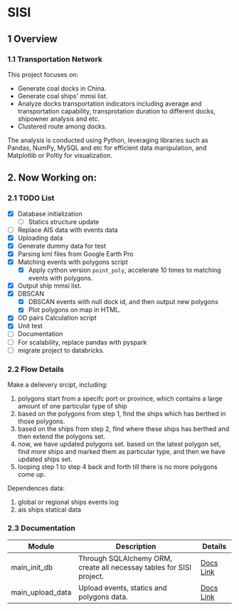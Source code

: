 # SISI

## 1 Overview

### 1.1 Transportation Network
This project focuses on:
- Generate coal docks in China.
- Generate coal ships' mmsi list.
- Analyze docks transportation indicators including average and transportation capability, transprotation duration to different docks, shipowner analysis and etc.
- Clustered route among docks.

The analysis is conducted using Python, leveraging libraries such as Pandas, NumPy, MySQL and etc for efficient data manipulation, and Matplotlib or Poltly for visualization.

## 2. Now Working on:

### 2.1 TODO List

- [x] Database initialization  
  - [ ] Statics structure update
- [ ] Replace AIS data with events data
- [x] Uploading data
- [x] Generate dummy data for test
- [x] Parsing kml files from Google Earth Pro
- [x] Matching events with polygons script  
  - [x] Apply cython version `point_poly`, accelerate 10 times to matching events with polygons.
- [x] Output ship mmsi list.
- [x] DBSCAN  
  - [x] DBSCAN events with null dock id, and then output new polygons  
  - [x] Plot polygons on map in HTML.
- [x] OD pairs Calculation script
- [x] Unit test
- [ ] Documentation
- [ ] For scalability, replace pandas with pyspark
- [ ] migrate project to databricks.

### 2.2 Flow Details
Make a delievery srcipt, including:
1. polygons start from a specifc port or province, which contains a large amount of one particular type of ship
2. based on the polygons from step 1, find the ships which has berthed in those polygons.
3. based on the ships from step 2, find where these ships has berthed and then extend the polygons set.
4. now, we have updated polygons set. based on the latest polygon set, find more ships and marked them as particular type, and then we have updated ships set.
5. looping step 1 to step 4 back and forth till there is no more polygons come up.

Dependences data:
1. global or regional ships events log
2. ais ships statical data

### 2.3 Documentation

| Module           | Description                                                          | Details                                                                   |
|------------------|----------------------------------------------------------------------|---------------------------------------------------------------------------|
| main_init_db     | Through SQLAlchemy ORM, create all necessay tables for SISI project. | [Docs Link](./core/python/infrastructure/README.md#main_init_db)              |
| main_upload_data | Upload events, statics and polygons data.                            | [Docs Link]()
